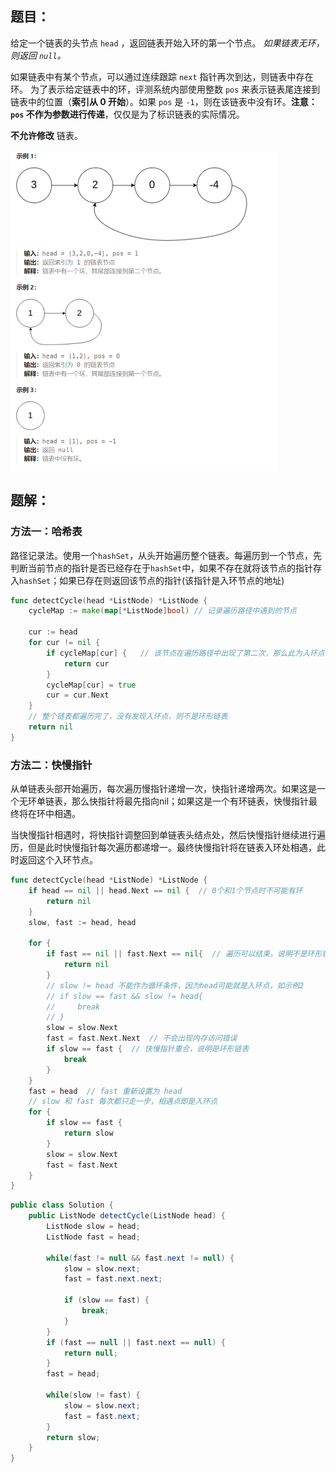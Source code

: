 ## 题目：

给定一个链表的头节点  `head` ，返回链表开始入环的第一个节点。 *如果链表无环，则返回 `null`。*

如果链表中有某个节点，可以通过连续跟踪 `next` 指针再次到达，则链表中存在环。 为了表示给定链表中的环，评测系统内部使用整数 `pos` 来表示链表尾连接到链表中的位置（**索引从 0 开始**）。如果 `pos` 是 `-1`，则在该链表中没有环。**注意：`pos` 不作为参数进行传递**，仅仅是为了标识链表的实际情况。

**不允许修改** 链表。

<img src="142.环形链表.assets/image-20240223211410623.png" alt="image-20240223211410623" style="zoom:50%;" />

## 题解：

### 方法一：哈希表

路径记录法。使用一个`hashSet`，从头开始遍历整个链表。每遍历到一个节点，先判断当前节点的指针是否已经存在于`hashSet`中，如果不存在就将该节点的指针存入`hashSet`；如果已存在则返回该节点的指针(该指针是入环节点的地址)

```go
func detectCycle(head *ListNode) *ListNode {
    cycleMap := make(map[*ListNode]bool) // 记录遍历路径中遇到的节点
    
    cur := head
    for cur != nil {
        if cycleMap[cur] {   // 该节点在遍历路径中出现了第二次，那么此为入环点
            return cur
        }
        cycleMap[cur] = true
        cur = cur.Next
    }
    // 整个链表都遍历完了，没有发现入环点，则不是环形链表
    return nil
}
```

### 方法二：快慢指针

从单链表头部开始遍历，每次遍历慢指针递增一次，快指针递增两次。如果这是一个无环单链表，那么快指针将最先指向nil；如果这是一个有环链表，快慢指针最终将在环中相遇。

当快慢指针相遇时，将快指针调整回到单链表头结点处，然后快慢指针继续进行遍历，但是此时快慢指针每次遍历都递增一。最终快慢指针将在链表入环处相遇，此时返回这个入环节点。

```go
func detectCycle(head *ListNode) *ListNode {
    if head == nil || head.Next == nil {  // 0个和1个节点时不可能有环
        return nil
    }
    slow, fast := head, head

    for {
        if fast == nil || fast.Next == nil{  // 遍历可以结束，说明不是环形链表
            return nil
        }
        // slow != head 不能作为循环条件，因为head可能就是入环点，如示例2
        // if slow == fast && slow != head{  
        //     break
        // }
        slow = slow.Next
        fast = fast.Next.Next  // 不会出现内存访问错误
        if slow == fast {  // 快慢指针重合，说明是环形链表
            break
        }
    }
    fast = head  // fast 重新设置为 head
    // slow 和 fast 每次都只走一步，相遇点即是入环点
    for {
        if slow == fast {
            return slow
        }
        slow = slow.Next
        fast = fast.Next
    }
}
```

```java
public class Solution {
    public ListNode detectCycle(ListNode head) {
        ListNode slow = head;
        ListNode fast = head;

        while(fast != null && fast.next != null) {
            slow = slow.next;
            fast = fast.next.next;

            if (slow == fast) {
                break;
            }
        }
        if (fast == null || fast.next == null) {
            return null;
        }
        fast = head;

        while(slow != fast) {
            slow = slow.next;
            fast = fast.next;
        }
        return slow;
    }
}
```

